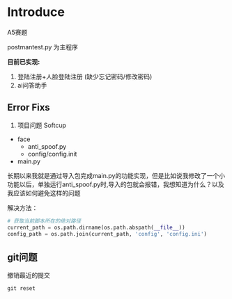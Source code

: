 # Introduce
A5赛题

postmantest.py 为主程序

**目前已实现:**
1. 登陆注册+人脸登陆注册 (缺少忘记密码/修改密码)
2. ai问答助手

## Error Fixs
1. 项目问题
Softcup
- face 
  - anti_spoof.py
  - config/config.init
- main.py
  
长期以来我就是通过导入包完成main.py的功能实现，但是比如说我修改了一个小功能以后，单独运行anti_spoof.py时,导入的包就会报错，我想知道为什么？以及我应该如何避免这样的问题

解决方法：
```python
# 获取当前脚本所在的绝对路径
current_path = os.path.dirname(os.path.abspath(__file__))
config_path = os.path.join(current_path, 'config', 'config.ini')
```

## git问题
撤销最近的提交
```shell
git reset
```
